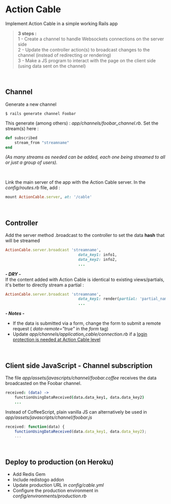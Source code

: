 # Action Cable
Implement Action Cable in a simple working Rails app



> **3 steps :** <br>
> 1 - Create a channel to handle Websockets connections on the server side<br>
> 2 - Update the controller action(s) to broadcast changes to the channel (instead of redirecting or rendering)<br>
> 3 - Make a JS program to interact with the page on the client side (using data sent on the channel)

<br>

## Channel

Generate a new channel 

```shell
$ rails generate channel Foobar
```
This generate (among others) : *app/channels/foobar_channel.rb*. Set the stream(s) here :
```ruby
def subscribed
    stream_from "streamname"
end
```
*(As many streams as needed can be added, each one being streamed to all or just a group of users).*

<br>

Link the main server of the app with the Action Cable server. In the *config/routes.rb* file, add :
```ruby
mount ActionCable.server, at: '/cable'
```
<br>

## Controller

Add the server method .broadcast to the controller to set the data **hash** that will be streamed

```ruby
ActionCable.server.broadcast 'streamname',
                                data_key1: info1,
                                data_key2: info2,
                                ...
```
***- DRY -*** <br>
If the content added with Action Cable is identical to existing views/partials, it's better to directly stream a partial :
```ruby
ActionCable.server.broadcast 'streamname',
                                data_key1: render(partial: 'partial_name', locals: { baz_variable_needed: baz_variale_passed }),
                                ...
```
***- Notes -*** 
- If the data is submitted via a form, change the form to submit a remote request ( *data-remote="true"* in the *form* tag)
- Update *app/channels/application_cable/connection.rb* if a [login protection is needed at Action Cable level](https://www.learnenough.com/action-cable-tutorial#sec-login_protection)
<br>

## Client side JavaScript - Channel subscription
The file *app/assets/javascripts/channel/foobar.coffee* receives the data broadcasted on the Foobar channel.
```coffee
received: (data) ->
    functionUsingDataReceived(data.data_key1, data.data_key2)
    ...
```
Instead of CoffeeScript, plain vanilla JS can alternatively be used in *app/assets/javascripts/channel/foobar.js*
```javascript
received: function(data) {
    functionUsingDataReceived(data.data_key1, data.data_key2);
    ...
```
<br>

## Deploy to production (on Heroku)
- Add Redis Gem
- Include redistogo addon
- Update production URL in *config/cable.yml*
- Configure the production environment in *config/environments/production.rb*